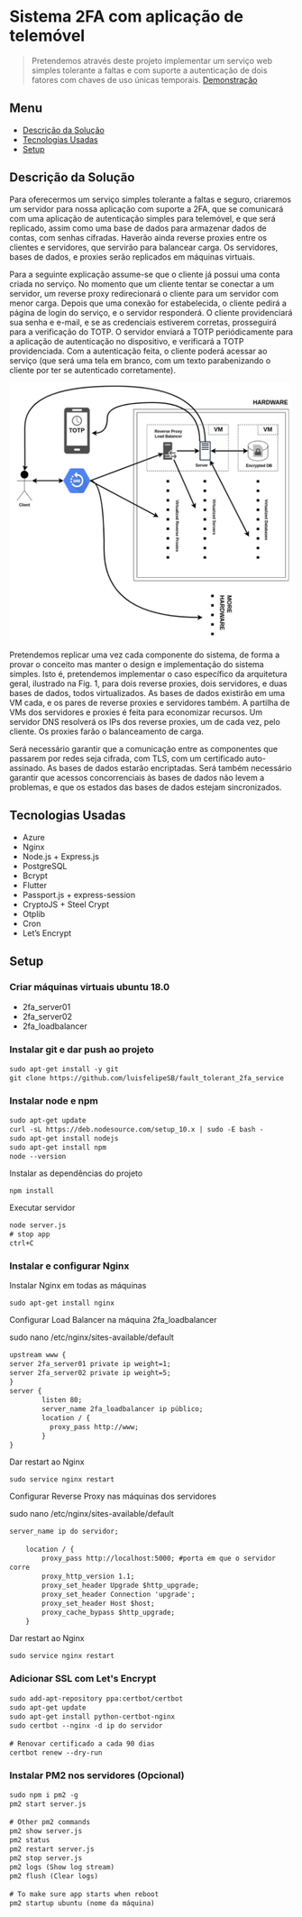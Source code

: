 # Sistema 2FA com aplicação de telemóvel
> Pretendemos através deste projeto implementar um serviço web simples tolerante a faltas e com suporte a autenticação de dois fatores com chaves de uso únicas temporais.
> [Demonstração](https://www.twofa.westeurope.cloudapp.azure.com) <!-- If you have the project hosted somewhere, include the link here. -->

## Menu
* [Descrição da Solução](#descrição-da-solução)
* [Tecnologias Usadas](#tecnologias-usadas)
* [Setup](#setup)
<!-- * [License](#license) -->


## Descrição da Solução
  Para oferecermos um serviço simples tolerante a faltas e seguro, criaremos um servidor para nossa aplicação com suporte a 2FA, que se comunicará com uma aplicação de autenticação simples para telemóvel, e que será replicado, assim como uma base de dados para armazenar dados de contas, com senhas cifradas. Haverão ainda reverse proxies entre os clientes e servidores, que servirão para balancear carga. Os servidores, bases de dados, e proxies serão replicados em máquinas virtuais. 
  
  Para a seguinte explicação assume-se que o cliente já possui uma conta criada no serviço. No momento que um cliente tentar se conectar a um servidor, um reverse proxy redirecionará o cliente para um servidor com menor carga. Depois que uma conexão for estabelecida, o cliente pedirá a página de login do serviço, e o servidor responderá. O cliente providenciará sua senha e e-mail, e se as credenciais estiverem corretas, prosseguirá para a verificação do TOTP. O servidor enviará a TOTP periódicamente para a aplicação de autenticação no dispositivo, e verificará a TOTP providenciada. Com a autenticação feita, o cliente poderá acessar ao serviço (que será uma tela em branco, com um texto parabenizando o cliente por ter se autenticado corretamente).

<img src="https://github.com/luisfelipeSB/fault_tolerant_2fa_service/blob/main/Documents/arquitetura.png" width="500">

Pretendemos replicar uma vez cada componente do sistema, de forma a provar o conceito mas manter o design e implementação do sistema simples. Isto é, pretendemos implementar o caso específico da arquitetura geral, ilustrado na Fig. 1, para dois reverse proxies, dois servidores, e duas bases de dados, todos virtualizados. As bases de dados existirão em uma VM cada, e os pares de reverse proxies e servidores também. A partilha de VMs dos servidores e proxies é feita para economizar recursos. Um servidor DNS resolverá os IPs dos reverse proxies, um de cada vez, pelo cliente. Os proxies farão o balanceamento de carga. 

Será necessário garantir que a comunicação entre as componentes que passarem por redes seja cifrada, com TLS, com um certificado auto-assinado. As bases de dados estarão encriptadas. Será também necessário garantir que acessos concorrenciais às bases de dados não levem a problemas, e que os estados das bases de dados estejam sincronizados. 



## Tecnologias Usadas
- Azure
- Nginx
- Node.js + Express.js
- PostgreSQL
- Bcrypt
- Flutter
- Passport.js + express-session
- CryptoJS + Steel Crypt
- Otplib
- Cron
- Let’s Encrypt


## Setup
### Criar máquinas virtuais ubuntu 18.0
- 2fa_server01
- 2fa_server02
- 2fa_loadbalancer
### Instalar git e dar push ao projeto
```
sudo apt-get install -y git
git clone https://github.com/luisfelipeSB/fault_tolerant_2fa_service
```
### Instalar node e npm
```
sudo apt-get update
curl -sL https://deb.nodesource.com/setup_10.x | sudo -E bash -
sudo apt-get install nodejs
sudo apt-get install npm
node --version
```
Instalar as dependências do projeto
```
npm install
```
Executar servidor 
```
node server.js
# stop app
ctrl+C
```
### Instalar e configurar Nginx
Instalar Nginx em todas as máquinas
```
sudo apt-get install nginx
```
Configurar Load Balancer na máquina 2fa_loadbalancer

sudo nano /etc/nginx/sites-available/default
```
upstream www {
server 2fa_server01 private ip weight=1;
server 2fa_server02 private ip weight=5;
}
server {
        listen 80;
        server_name 2fa_loadbalancer ip público;
        location / {
          proxy_pass http://www;
        }
}
```
Dar restart ao Nginx
```
sudo service nginx restart
```
Configurar Reverse Proxy nas máquinas dos servidores

sudo nano /etc/nginx/sites-available/default
```
server_name ip do servidor;

    location / {
        proxy_pass http://localhost:5000; #porta em que o servidor corre
        proxy_http_version 1.1;
        proxy_set_header Upgrade $http_upgrade;
        proxy_set_header Connection 'upgrade';
        proxy_set_header Host $host;
        proxy_cache_bypass $http_upgrade;
    }
```
Dar restart ao Nginx
```
sudo service nginx restart
```
### Adicionar SSL com Let's Encrypt
```
sudo add-apt-repository ppa:certbot/certbot
sudo apt-get update
sudo apt-get install python-certbot-nginx
sudo certbot --nginx -d ip do servidor

# Renovar certificado a cada 90 dias
certbot renew --dry-run
```
### Instalar PM2 nos servidores (Opcional)
```
sudo npm i pm2 -g
pm2 start server.js

# Other pm2 commands
pm2 show server.js
pm2 status
pm2 restart server.js
pm2 stop server.js
pm2 logs (Show log stream)
pm2 flush (Clear logs)

# To make sure app starts when reboot
pm2 startup ubuntu (nome da máquina)
```


